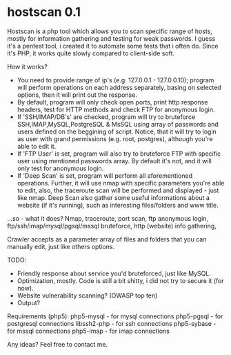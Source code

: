 hostscan 0.1
============

Hostscan is a php tool which allows you to scan specific range of hosts, mostly for information gathering
and testing for weak passwords. I guess it's a pentest tool, i created it to automate some tests that i
often do. Since it's PHP, it works quite slowly compared to client-side soft.

How it works?
 - You need to provide range of ip's (e.g. 127.0.0.1 - 127.0.0.10); program will perform operations on
 each address separately, basing on selected options, then it will print out the response.
 - By default, program will only check open ports, print http response headers, test for HTTP methods and
 check FTP for anonymous login.
 - If 'SSH/IMAP/DB's' are checked, program will try to bruteforce SSH,IMAP,MySQL,PostgreSQL & MsSQL using array of
 passwords and users defined on the beggining of script. Notice, that it will try to login as user with grand permissions
 (e.g. root, postgres), although you're able to edit it.
 - If 'FTP User' is set, program will also try to bruteforce FTP with specific user using mentioned passwords array.
 By default it's not, and it will only test for anonymous login.
 - If 'Deep Scan' is set, program will perform all aforementioned operations. Further, it will use nmap  with specific 
 parameters you're able to edit, also, the traceroute scan will be performed and displayed - just like nmap. Deep Scan
 also gather some useful informations about a website (if it's running), such as interesting files/folders and www title.
 
 ...so - what it does? Nmap, traceroute, port scan, ftp anonymous login, ftp/ssh/imap/mysql/pgsql/mssql bruteforce, http
 (website) info gathering, 
 
 Crawler accepts as a parameter array of files and folders that you can manually edit, just like others options.
 
 TODO:
 - Friendly response about service you'd bruteforced, just like MySQL.
 - Optimization, mostly. Code is still a bit shitty, i did not try to secure it (for now).
 - Website vulnerability scanning? (OWASP top ten)
 - Output?
 
Requirements (php5):
php5-mysql - for mysql connections
php5-pgsql - for postgresql connections
libssh2-php - for ssh connections
php5-sybase - for mssql connections
php5-imap - for imap connections


Any ideas? Feel free to contact me. 
